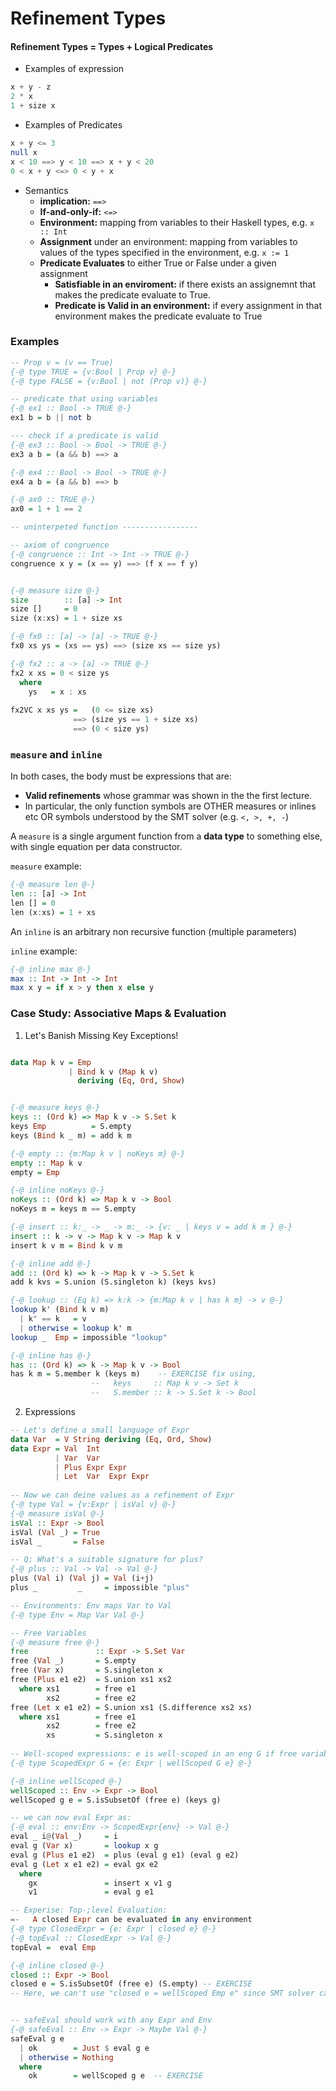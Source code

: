 # Refinement Types

#### Refinement Types = Types + Logical Predicates

* Examples of expression
```Haskell
x + y - z
2 * x
1 + size x
```

* Examples of Predicates
```Haskell
x + y <= 3
null x
x < 10 ==> y < 10 ==> x + y < 20
0 < x + y <=> 0 < y + x
```

* Semantics
  * **implication:** `==>`
  * **If-and-only-if:** `<=>`
  * **Environment:** mapping from variables to their Haskell types, e.g. `x :: Int`
  * **Assignment** under an environment: mapping from variables to values of the types specified in the environment, e.g. `x := 1`
  * **Predicate Evaluates** to either True or False under a given assignment
    * **Satisfiable in an enviroment:** if there exists an assignemnt that makes the predicate evaluate to True.
    * **Predicate is Valid in an environment:** if every assignment in that environment makes the predicate evaluate to True

### Examples

```Haskell
-- Prop v = (v == True)
{-@ type TRUE = {v:Bool | Prop v} @-}
{-@ type FALSE = {v:Bool | not (Prop v)} @-}

-- predicate that using variables
{-@ ex1 :: Bool -> TRUE @-}
ex1 b = b || not b

--- check if a predicate is valid
{-@ ex3 :: Bool -> Bool -> TRUE @-}
ex3 a b = (a && b) ==> a

{-@ ex4 :: Bool -> Bool -> TRUE @-}
ex4 a b = (a && b) ==> b

{-@ ax0 :: TRUE @-}
ax0 = 1 + 1 == 2

-- uninterpeted function -----------------

-- axiom of congruence
{-@ congruence :: Int -> Int -> TRUE @-}
congruence x y = (x == y) ==> (f x == f y)


{-@ measure size @-}
size        :: [a] -> Int
size []     = 0
size (x:xs) = 1 + size xs

{-@ fx0 :: [a] -> [a] -> TRUE @-}
fx0 xs ys = (xs == ys) ==> (size xs == size ys)

{-@ fx2 :: a -> [a] -> TRUE @-}
fx2 x xs = 0 < size ys
  where
    ys   = x : xs
    
fx2VC x xs ys =   (0 <= size xs)
              ==> (size ys == 1 + size xs)
              ==> (0 < size ys)
```

### `measure` and `inline`

In both cases, the body must be expressions that are:
* **Valid refinements** whose grammar was shown in the the first lecture.
* In particular, the only function symbols are OTHER measures or inlines etc OR symbols understood by the SMT solver (e.g. `<, >, +, -`)

A `measure` is a single argument function from a **data type** to something else, with single equation per data constructor.

`measure` example:
```Haskell
{-@ measure len @-}
len :: [a] -> Int
len [] = 0
len (x:xs) = 1 + xs
```

An `inline` is an arbitrary non recursive function (multiple parameters)

`inline` example:
```Haskell
{-@ inline max @-}
max :: Int -> Int -> Int
max x y = if x > y then x else y
```


### Case Study: Associative Maps & Evaluation

1. Let's Banish Missing Key Exceptions!
```Haskell

data Map k v = Emp
             | Bind k v (Map k v)
               deriving (Eq, Ord, Show)


{-@ measure keys @-}
keys :: (Ord k) => Map k v -> S.Set k
keys Emp          = S.empty
keys (Bind k _ m) = add k m

{-@ empty :: {m:Map k v | noKeys m} @-}
empty :: Map k v
empty = Emp

{-@ inline noKeys @-}
noKeys :: (Ord k) => Map k v -> Bool
noKeys m = keys m == S.empty

{-@ insert :: k:_ -> _ -> m:_ -> {v: _ | keys v = add k m } @-}
insert :: k -> v -> Map k v -> Map k v
insert k v m = Bind k v m

{-@ inline add @-}
add :: (Ord k) => k -> Map k v -> S.Set k
add k kvs = S.union (S.singleton k) (keys kvs)

{-@ lookup :: (Eq k) => k:k -> {m:Map k v | has k m} -> v @-}
lookup k' (Bind k v m)
  | k' == k   = v
  | otherwise = lookup k' m
lookup _  Emp = impossible "lookup"

{-@ inline has @-}
has :: (Ord k) => k -> Map k v -> Bool
has k m = S.member k (keys m)    -- EXERCISE fix using,
                  --   keys     :: Map k v -> Set k
                  --   S.member :: k -> S.Set k -> Bool
```

2. Expressions
```Haskell
-- Let's define a small language of Expr
data Var  = V String deriving (Eq, Ord, Show)
data Expr = Val  Int
          | Var  Var
          | Plus Expr Expr
          | Let  Var  Expr Expr
          
-- Now we can deine values as a refinement of Expr
{-@ type Val = {v:Expr | isVal v} @-}
{-@ measure isVal @-}
isVal :: Expr -> Bool
isVal (Val _) = True
isVal _       = False

-- Q: What's a suitable signature for plus?
{-@ plus :: Val -> Val -> Val @-}
plus (Val i) (Val j) = Val (i+j)
plus _         _     = impossible "plus"

-- Environments: Env maps Var to Val
{-@ type Env = Map Var Val @-}

-- Free Variables
{-@ measure free @-}
free               :: Expr -> S.Set Var
free (Val _)       = S.empty
free (Var x)       = S.singleton x
free (Plus e1 e2)  = S.union xs1 xs2
  where xs1        = free e1
        xs2        = free e2
free (Let x e1 e2) = S.union xs1 (S.difference xs2 xs)
  where xs1        = free e1
        xs2        = free e2
        xs         = S.singleton x
        
-- Well-scoped expressions: e is well-scoped in an eng G if free variables of e are defined in G
{-@ type ScopedExpr G = {e: Expr | wellScoped G e} @-}

{-@ inline wellScoped @-}
wellScoped :: Env -> Expr -> Bool
wellScoped g e = S.isSubsetOf (free e) (keys g)

-- we can now eval Expr as:
{-@ eval :: env:Env -> ScopedExpr{env} -> Val @-}
eval _ i@(Val _)     = i
eval g (Var x)       = lookup x g
eval g (Plus e1 e2)  = plus (eval g e1) (eval g e2)
eval g (Let x e1 e2) = eval gx e2
  where
    gx               = insert x v1 g
    v1               = eval g e1

-- Experise: Top-;level Evaluation:
=-   A closed Expr can be evaluated in any environment
{-@ type ClosedExpr = {e: Expr | closed e} @-}
{-@ topEval :: ClosedExpr -> Val @-}
topEval =  eval Emp

{-@ inline closed @-}
closed :: Expr -> Bool
closed e = S.isSubsetOf (free e) (S.empty) -- EXERCISE
-- Here, we can't use "closed e = wellScoped Emp e" since SMT solver cannot recognize wellScoped


-- safeEval should work with any Expr and Env
{-@ safeEval :: Env -> Expr -> Maybe Val @-}
safeEval g e
  | ok        = Just $ eval g e
  | otherwise = Nothing
  where
    ok        = wellScoped g e  -- EXERCISE
```

















